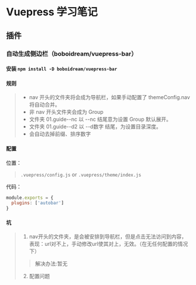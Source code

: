 # Vuepress 学习笔记

## 插件

### 自动生成侧边栏（boboidream/vuepress-bar）

#### 安装 `npm install -D boboidream/vuepress-bar`

#### 规则

>+ nav 开头的文件夹将会成为导航栏，如果手动配置了 themeConfig.nav 将自动合并。
>+ 非 nav 开头文件夹会成为 Group
>+ 文件夹 01.guide--nc 以 --nc 结尾意为设置 Group 默认展开。
>+ 文件夹 01.guide--d2 以 --d数字 结尾，为设置目录深度。
>+ 会自动去掉前缀、排序数字

#### 配置

位置：

> `.vuepress/config.js`
or
`.vuepress/theme/index.js`

代码：

```javascript
module.exports = {
  plugins: ['autobar']
}
```

#### 坑

> 1. nav开头的文件夹，是会被安排到导航栏，但是点击无法访问到内容，表现：url对不上，手动修改url使其对上，无效。（在无任何配置的情况下）
>> 解决办法:暂无
>
> 2. 配置问题
